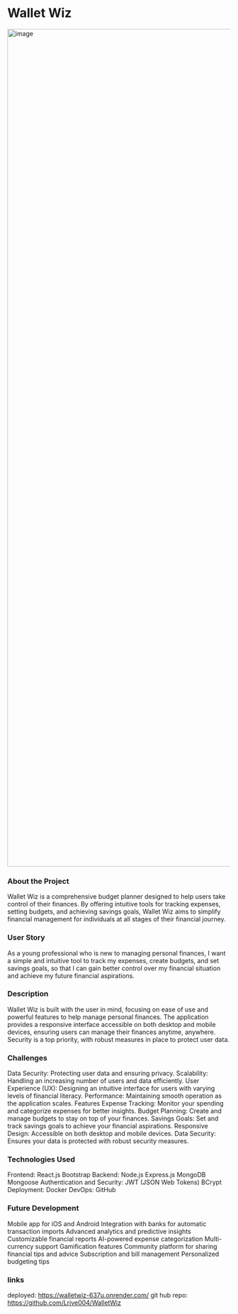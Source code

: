 # Wallet Wiz

<img width="1891" alt="image" src="https://github.com/Lrive004/WalletWiz/assets/112648247/84adecb9-1d84-4762-8a61-079920d4fc53">


### About the Project
Wallet Wiz is a comprehensive budget planner designed to help users take control of their finances. By offering intuitive tools for tracking expenses, setting budgets, and achieving savings goals, Wallet Wiz aims to simplify financial management for individuals at all stages of their financial journey.

### User Story
As a young professional who is new to managing personal finances, I want a simple and intuitive tool to track my expenses, create budgets, and set savings goals, so that I can gain better control over my financial situation and achieve my future financial aspirations.

### Description
Wallet Wiz is built with the user in mind, focusing on ease of use and powerful features to help manage personal finances. The application provides a responsive interface accessible on both desktop and mobile devices, ensuring users can manage their finances anytime, anywhere. Security is a top priority, with robust measures in place to protect user data.

### Challenges
Data Security: Protecting user data and ensuring privacy.
Scalability: Handling an increasing number of users and data efficiently.
User Experience (UX): Designing an intuitive interface for users with varying levels of financial literacy.
Performance: Maintaining smooth operation as the application scales.
Features
Expense Tracking: Monitor your spending and categorize expenses for better insights.
Budget Planning: Create and manage budgets to stay on top of your finances.
Savings Goals: Set and track savings goals to achieve your financial aspirations.
Responsive Design: Accessible on both desktop and mobile devices.
Data Security: Ensures your data is protected with robust security measures.

### Technologies Used
Frontend:
React.js
Bootstrap
Backend:
Node.js
Express.js
MongoDB
Mongoose
Authentication and Security:
JWT (JSON Web Tokens)
BCrypt
Deployment:
Docker
DevOps:
GitHub

### Future Development
Mobile app for iOS and Android
Integration with banks for automatic transaction imports
Advanced analytics and predictive insights
Customizable financial reports
AI-powered expense categorization
Multi-currency support
Gamification features
Community platform for sharing financial tips and advice
Subscription and bill management
Personalized budgeting tips

### links
deployed: https://walletwiz-637u.onrender.com/
git hub repo: https://github.com/Lrive004/WalletWiz

